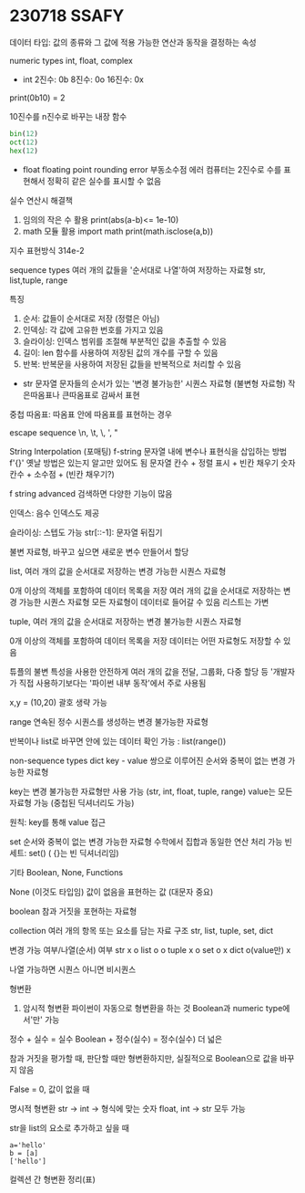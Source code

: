 # 230718 SSAFY
데이터 타입: 값의 종류와 그 값에 적용 가능한 연산과 동작을 결정하는 속성



numeric types
int, float, complex

* int
2진수: 0b
8진수: 0o
16진수: 0x

print(0b10) = 2

10진수를 n진수로 바꾸는 내장 함수

```python
bin(12)
oct(12)
hex(12)
```

* float
floating point rounding error
부동소수점 에러
컴퓨터는 2진수로 수를 표현해서 정확히 같은 실수를 표시할 수 없음

실수 연산시 해결책
1. 임의의 작은 수 활용
print(abs(a-b)<= 1e-10)
2. math 모듈 활용
import math
print(math.isclose(a,b))

지수 표현방식
314e-2


sequence types
여러 개의 값들을 '순서대로 나열'하여 저장하는 자료형
str, list,tuple, range

특징
1. 순서: 값들이 순서대로 저장 (정렬은 아님)
2. 인덱싱: 각 값에 고유한 번호를 가지고 있음
3. 슬라이싱: 인덱스 범위를 조절해 부분적인 값을 추출할 수 있음
4. 길이: len 함수를 사용하여 저장된 값의 개수를 구할 수 있음
5. 반복: 반복문을 사용하여 저장된 값들을 반복적으로 처리할 수 있음

* str 문자열
문자들의 순서가 있는 '변경 불가능한' 시퀀스 자료형 (불변형 자료형)
작은따옴표나 큰따옴표로 감싸서 표현

중첩 따옴표: 따옴표 안에 따옴표를 표현하는 경우

escape sequence
\n, \t, \\, \', \"

String Interpolation (포매팅)
f-string
문자열 내에 변수나 표현식을 삽입하는 방법
f'{}'
옛날 방법은 있는지 알고만 있어도 됨
문자열 칸수 + 정렬 표시 + 빈칸 채우기
숫자 칸수 + 소수점 + (빈칸 채우기?)

f string advanced 검색하면 다양한 기능이 많음

인덱스: 음수 인덱스도 제공

슬라이싱: 스텝도 가능
str[::-1]: 문자열 뒤집기

불변 자료형, 바꾸고 싶으면 새로운 변수 만들어서 할당

list,
여러 개의 값을 순서대로 저장하는 변경 가능한 시퀀스 자료형

0개 이상의 객체를 포함하여 데이터 목록을 저장
여러 개의 값을 순서대로 저장하는 변경 가능한 시퀀스 자료형
모든 자료형이 데이터로 들어갈 수 있음
리스트는 가변


tuple, 
여러 개의 값을 순서대로 저장하는 변경 불가능한 시퀀스 자료형

0개 이상의 객체를 포함하여 데이터 목록을 저장
데이터는 어떤 자료형도 저장할 수 있음

튜플의 불변 특성을 사용한 안전하게 여러 개의 값을 전달, 그룹화, 다중 할당 등 '개발자가 직접 사용하기보다는 '파이썬 내부 동작'에서 주로 사용됨

x,y = (10,20)
괄호 생략 가능

range
연속된 정수 시퀀스를 생성하는 변경 불가능한 자료형

반복이나 list로 바꾸면 안에 있는 데이터 확인 가능
: list(range())



non-sequence types
dict
key - value 쌍으로 이루어진 순서와 중복이 없는 변경 가능한 자료형

key는 변경 불가능한 자료형만 사용 가능 (str, int, float, tuple, range)
value는 모든 자료형 가능 (중첩된 딕셔너리도 가능)

원칙: key를 통해 value 접근

set
순서와 중복이 없는 변경 가능한 자료형
수학에서 집합과 동일한 연산 처리 가능
빈 세트: set()
( {}는 빈 딕셔너리임)

기타
Boolean, None, Functions

None (이것도 타입임)
값이 없음을 표현하는 값
(대문자 중요)

boolean
참과 거짓을 포현하는 자료형


collection
여러 개의 항목 또는 요소를 담는 자료 구조
str, list, tuple, set, dict

변경 가능 여부/나열(순서) 여부
str x o
list o o
tuple x o
set o x
dict o(value만) x

나열 가능하면 시퀀스
아니면 비시퀀스

형변환
1. 암시적 형변환
파이썬이 자동으로 형변환을 하는 것
Boolean과 numeric type에서'만' 가능

정수 + 실수 = 실수
Boolean + 정수(실수) = 정수(실수)
더 넓은 

참과 거짓을 평가할 때,
판단할 때만 형변환하지만, 실질적으로 Boolean으로 값을 바꾸지 않음

False = 0, 값이 없을 때

명시적 형변환
str -> int -> 형식에 맞는 숫자
float, int -> str 모두 가능

str을 list의 요소로 추가하고 싶을 때
```pyton
a='hello'
b = [a]
['hello']
```

컬렉션 간 형변환 정리(표)